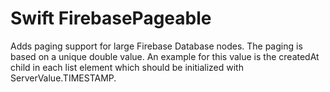 # Swift FirebasePageable

Adds paging support for large Firebase Database nodes. The paging is based on a unique double value. An example for this value is the createdAt child in each list element which should be initialized with ServerValue.TIMESTAMP.
